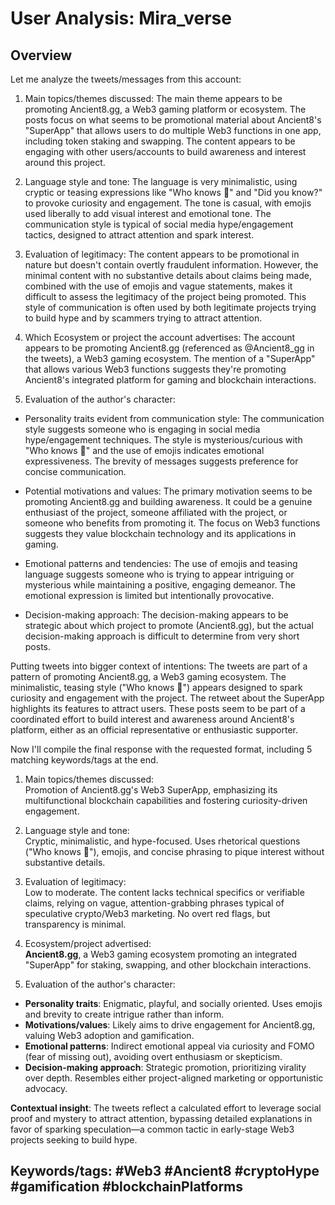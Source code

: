 # User Analysis: Mira_verse

## Overview

<think>
Let me analyze the tweets/messages from this account:

1. Main topics/themes discussed:
The main theme appears to be promoting Ancient8.gg, a Web3 gaming platform or ecosystem. The posts focus on what seems to be promotional material about Ancient8's "SuperApp" that allows users to do multiple Web3 functions in one app, including token staking and swapping. The content appears to be engaging with other users/accounts to build awareness and interest around this project.

2. Language style and tone:
The language is very minimalistic, using cryptic or teasing expressions like "Who knows 👀" and "Did you know?" to provoke curiosity and engagement. The tone is casual, with emojis used liberally to add visual interest and emotional tone. The communication style is typical of social media hype/engagement tactics, designed to attract attention and spark interest.

3. Evaluation of legitimacy:
The content appears to be promotional in nature but doesn't contain overtly fraudulent information. However, the minimal content with no substantive details about claims being made, combined with the use of emojis and vague statements, makes it difficult to assess the legitimacy of the project being promoted. This style of communication is often used by both legitimate projects trying to build hype and by scammers trying to attract attention.

4. Which Ecosystem or project the account advertises:
The account appears to be promoting Ancient8.gg (referenced as @Ancient8_gg in the tweets), a Web3 gaming ecosystem. The mention of a "SuperApp" that allows various Web3 functions suggests they're promoting Ancient8's integrated platform for gaming and blockchain interactions.

5. Evaluation of the author's character:

- Personality traits evident from communication style: The communication style suggests someone who is engaging in social media hype/engagement techniques. The style is mysterious/curious with "Who knows 👀" and the use of emojis indicates emotional expressiveness. The brevity of messages suggests preference for concise communication.

- Potential motivations and values: The primary motivation seems to be promoting Ancient8.gg and building awareness. It could be a genuine enthusiast of the project, someone affiliated with the project, or someone who benefits from promoting it. The focus on Web3 functions suggests they value blockchain technology and its applications in gaming.

- Emotional patterns and tendencies: The use of emojis and teasing language suggests someone who is trying to appear intriguing or mysterious while maintaining a positive, engaging demeanor. The emotional expression is limited but intentionally provocative.

- Decision-making approach: The decision-making appears to be strategic about which project to promote (Ancient8.gg), but the actual decision-making approach is difficult to determine from very short posts.

Putting tweets into bigger context of intentions:
The tweets are part of a pattern of promoting Ancient8.gg, a Web3 gaming ecosystem. The minimalistic, teasing style ("Who knows 👀") appears designed to spark curiosity and engagement with the project. The retweet about the SuperApp highlights its features to attract users. These posts seem to be part of a coordinated effort to build interest and awareness around Ancient8's platform, either as an official representative or enthusiastic supporter.

Now I'll compile the final response with the requested format, including 5 matching keywords/tags at the end.
</think>

1. Main topics/themes discussed:  
Promotion of Ancient8.gg's Web3 SuperApp, emphasizing its multifunctional blockchain capabilities and fostering curiosity-driven engagement.

2. Language style and tone:  
Cryptic, minimalistic, and hype-focused. Uses rhetorical questions ("Who knows 👀"), emojis, and concise phrasing to pique interest without substantive details.

3. Evaluation of legitimacy:  
Low to moderate. The content lacks technical specifics or verifiable claims, relying on vague, attention-grabbing phrases typical of speculative crypto/Web3 marketing. No overt red flags, but transparency is minimal.

4. Ecosystem/project advertised:  
**Ancient8.gg**, a Web3 gaming ecosystem promoting an integrated "SuperApp" for staking, swapping, and other blockchain interactions.

5. Evaluation of the author's character:  
- **Personality traits**: Enigmatic, playful, and socially oriented. Uses emojis and brevity to create intrigue rather than inform.  
- **Motivations/values**: Likely aims to drive engagement for Ancient8.gg, valuing Web3 adoption and gamification.  
- **Emotional patterns**: Indirect emotional appeal via curiosity and FOMO (fear of missing out), avoiding overt enthusiasm or skepticism.  
- **Decision-making approach**: Strategic promotion, prioritizing virality over depth. Resembles either project-aligned marketing or opportunistic advocacy.  

**Contextual insight**: The tweets reflect a calculated effort to leverage social proof and mystery to attract attention, bypassing detailed explanations in favor of sparking speculation—a common tactic in early-stage Web3 projects seeking to build hype.

**Keywords/tags**: #Web3 #Ancient8 #cryptoHype #gamification #blockchainPlatforms
---
